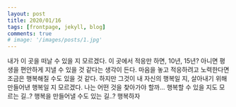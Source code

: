 ```yaml
---
layout: post
title: 2020/01/16
tags: [frontpage, jekyll, blog]
comments: true
# image: '/images/posts/1.jpg'
---
```


내가 이 곳을 떠날 수 있을 지 모르겠다.
이 곳에서 적응만 하면, 10년, 15년?
아니면 평생을 편안하게 지낼 수 있을 것 같다는 생각이 든다.
마음을 놓고 적응하려고 노력한다면 조금은 행복해질 수도 있을 것 같다.
하지만 그것이 내 자신의 행복일 지, 살아내기 위해 만들어낸 행복일 지 모르겠다.
나는 어떤 것을 찾아가야 할까...
행복할 수 있을 지도 모르는 길..?
행복을 만들어낼 수도 있는 길..?
행복하자